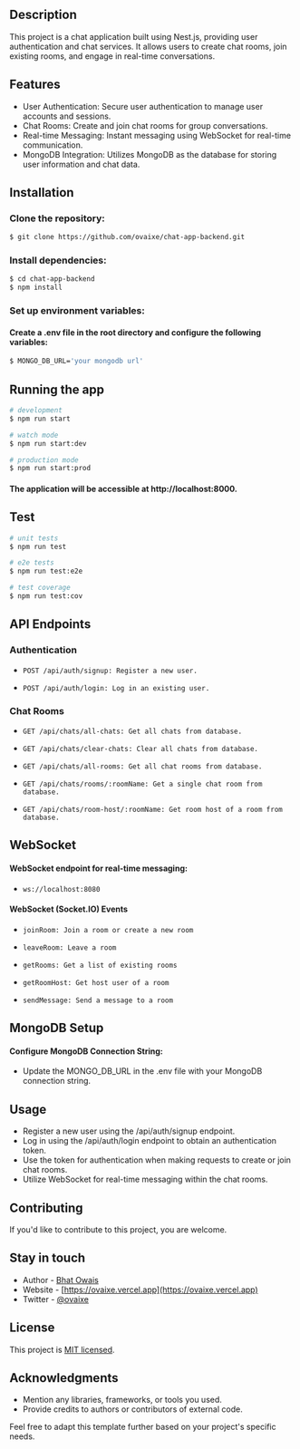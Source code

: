 ## Description

This project is a chat application built using Nest.js, providing user authentication and chat services. It allows users to create chat rooms, join existing rooms, and engage in real-time conversations.

## Features

- User Authentication: Secure user authentication to manage user accounts and sessions.
- Chat Rooms: Create and join chat rooms for group conversations.
- Real-time Messaging: Instant messaging using WebSocket for real-time communication.
- MongoDB Integration: Utilizes MongoDB as the database for storing user information and chat data.

## Installation

### Clone the repository:

```bash
$ git clone https://github.com/ovaixe/chat-app-backend.git
```

### Install dependencies:

```bash
$ cd chat-app-backend
$ npm install
```

### Set up environment variables:
#### Create a .env file in the root directory and configure the following variables:

```bash
$ MONGO_DB_URL='your mongodb url'
```

## Running the app

```bash
# development
$ npm run start

# watch mode
$ npm run start:dev

# production mode
$ npm run start:prod
```

#### The application will be accessible at http://localhost:8000.

## Test

```bash
# unit tests
$ npm run test

# e2e tests
$ npm run test:e2e

# test coverage
$ npm run test:cov
```

## API Endpoints

### Authentication

-     POST /api/auth/signup: Register a new user.
-     POST /api/auth/login: Log in an existing user.

### Chat Rooms

-     GET /api/chats/all-chats: Get all chats from database.
-     GET /api/chats/clear-chats: Clear all chats from database.
-     GET /api/chats/all-rooms: Get all chat rooms from database.
-     GET /api/chats/rooms/:roomName: Get a single chat room from database.
-     GET /api/chats/room-host/:roomName: Get room host of a room from database.

## WebSocket

#### WebSocket endpoint for real-time messaging:

-     ws://localhost:8080

#### WebSocket (Socket.IO) Events

-     joinRoom: Join a room or create a new room
-     leaveRoom: Leave a room
-     getRooms: Get a list of existing rooms
-     getRoomHost: Get host user of a room
-     sendMessage: Send a message to a room

## MongoDB Setup

#### Configure MongoDB Connection String:

- Update the MONGO_DB_URL in the .env file with your MongoDB connection string.

## Usage

- Register a new user using the /api/auth/signup endpoint.
- Log in using the /api/auth/login endpoint to obtain an authentication token.
- Use the token for authentication when making requests to create or join chat rooms.
- Utilize WebSocket for real-time messaging within the chat rooms.

## Contributing

If you'd like to contribute to this project, you are welcome.

## Stay in touch

- Author - [Bhat Owais](https://github.com/ovaixe)
- Website - [https://ovaixe.vercel.app](https://ovaixe.vercel.app)
- Twitter - [@ovaixe](https://twitter.com/ovaixe)

## License

This project is [MIT licensed](LICENSE).

## Acknowledgments

- Mention any libraries, frameworks, or tools you used.
- Provide credits to authors or contributors of external code.

Feel free to adapt this template further based on your project's specific needs.
